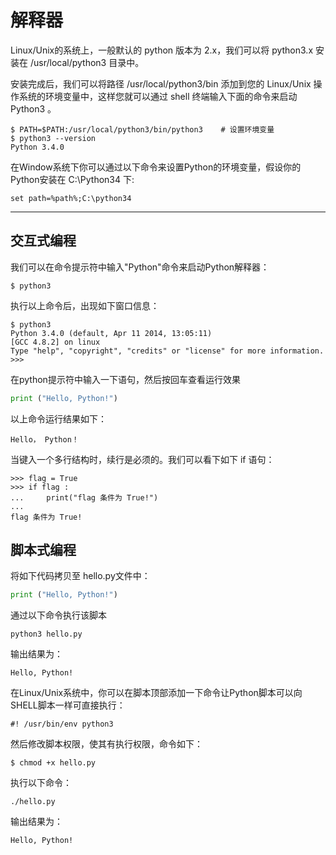 # 解释器

Linux/Unix的系统上，一般默认的 python 版本为 2.x，我们可以将 python3.x 安装在 /usr/local/python3 目录中。

安装完成后，我们可以将路径 /usr/local/python3/bin 添加到您的 Linux/Unix 操作系统的环境变量中，这样您就可以通过 shell 终端输入下面的命令来启动 Python3 。
```shell
$ PATH=$PATH:/usr/local/python3/bin/python3    # 设置环境变量
$ python3 --version
Python 3.4.0
```
在Window系统下你可以通过以下命令来设置Python的环境变量，假设你的Python安装在 C:\Python34 下:
```shell
set path=%path%;C:\python34
```
---
## 交互式编程
我们可以在命令提示符中输入"Python"命令来启动Python解释器：
```shell
$ python3
```
执行以上命令后，出现如下窗口信息：
```shell
$ python3
Python 3.4.0 (default, Apr 11 2014, 13:05:11) 
[GCC 4.8.2] on linux
Type "help", "copyright", "credits" or "license" for more information.
>>> 
```
在python提示符中输入一下语句，然后按回车查看运行效果
```python
print ("Hello, Python!")
```
以上命令运行结果如下：
```shell
Hello， Python！
```
当键入一个多行结构时，续行是必须的。我们可以看下如下 if 语句：
```shell
>>> flag = True
>>> if flag :
...     print("flag 条件为 True!")
... 
flag 条件为 True!
```
## 脚本式编程
将如下代码拷贝至 hello.py文件中：
```python
print ("Hello, Python!")
```
通过以下命令执行该脚本
```shell
python3 hello.py
```
输出结果为：
```shell
Hello, Python!
```
在Linux/Unix系统中，你可以在脚本顶部添加一下命令让Python脚本可以向SHELL脚本一样可直接执行：
```shell
#! /usr/bin/env python3
```
然后修改脚本权限，使其有执行权限，命令如下：
```shell
$ chmod +x hello.py
```
执行以下命令：
```shell
./hello.py
```
输出结果为：
```shell
Hello, Python!
```
